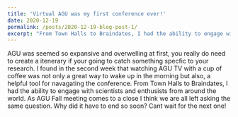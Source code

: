 ```yaml
---
title: 'Virtual AGU was my first conference ever!'
date: 2020-12-19
permalink: /posts/2020-12-19-blog-post-1/
excerpt: "From Town Halls to Braindates, I had the ability to engage with scientists and enthusists from around the world."
---
```


AGU was seemed so expansive and overwelling at first, you really do need to create a itenerary if your going to catch something specfic to your research. I found in the second week that watching AGU TV with a cup of coffee was not only a great way to wake up in the morning but also, a helpful tool for navagating the conference. From Town Halls to Braindates, I had the ability to engage with scientists and enthusists from around the world. As AGU Fall meeting comes to a close I think we are all left asking the same question. Why did it have to end so soon? Cant wait for the next one! 